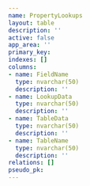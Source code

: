```yaml
---
name: PropertyLookups
layout: table
description: ''
active: false
app_area: ''
primary_key: 
indexes: []
columns:
- name: FieldName
  type: nvarchar(50)
  description: ''
- name: LookupData
  type: nvarchar(50)
  description: ''
- name: TableData
  type: nvarchar(50)
  description: ''
- name: TableName
  type: nvarchar(50)
  description: ''
relations: []
pseudo_pk: 
---
```


